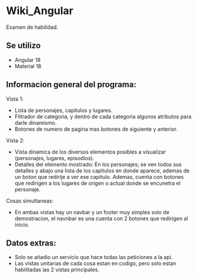 # Wiki_Angular
Examen de habilidad.


## Se utilizo
- Angular 18
- Material 18

## Informacion general del programa:

Vista 1:
- Lista de personajes, capitulos y lugares.
- Filtrador de categoria, y dentro de cada categoria algunos atributos para darle dinamismo.
- Botones de numero de pagina mas botones de siguiente y anterior.


Vista 2:
- Vista dinamica de los diversos elementos posibles a visualizar (personajes, lugares, episodios).
- Detalles del elemento mostrado: 
En los personajes; se ven todos sus detalles y abajo una lista de los capitulos en donde aparece, ademas de un boton que redirije a ver ese capitulo. Ademas, cuenta con botones que redirigen a los lugares de origen o actual donde se encunetra el personaje.


Cosas simultaneas:
- En ambas vistas hay un navbar y un footer muy simples solo de demostracion, el navnbar es una cuenta con 2 botones que redirigen al inicio.


## Datos extras:

- Solo se añadio un servicio que hace todas las peticiones a la api.
- Las vistas unitarias de cada cosa estan en codigo, pero solo estan habilitadas las 2 vistas principales.
